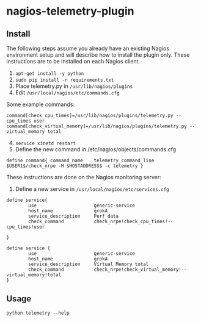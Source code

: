 # nagios-telemetry-plugin

## Install

The following steps assume you already have an existing Nagios environment setup and will describe how to install the plugin only. These instructions are to be installed on each Nagios client.

1. `apt-get install -y python`
2. `sudo pip install -r requirements.txt`
3. Place telemetry.py in `/usr/lib/nagios/plugins`
3. Edit `/usr/local/nagios/etc/commands.cfg`

Some example commands:

`command[check_cpu_times]=/usr/lib/nagios/plugins/telemetry.py --cpu_times user`
`command[check_virtual_memory]=/usr/lib/nagios/plugins/telemetry.py --virtual_memory total`

4. `service xinetd restart`
5. Define the new command in /etc/nagios/objects/commands.cfg

`define command{
        command_name    telemetry
        command_line    $USER1$/check_nrpe -H $HOSTADDRESS$ -c telemetry
        }`

These instructions are done on the Nagios monitoring server:

1. Define a new service in `/usr/local/nagios/etc/services.cfg`

```
define service{
        use                     generic-service
        host_name               grokA
        service_description     Perf data
        check_command           check_nrpe!check_cpu_times!--cpu_times!user

}

define service {
        use                     generic-service
        host_name               grokA
        service_description     Virtual Memory total
        check_command           check_nrpe!check_virtual_memory!--virtual_memory!total
}
```

## Usage

`python telemetry --help`
